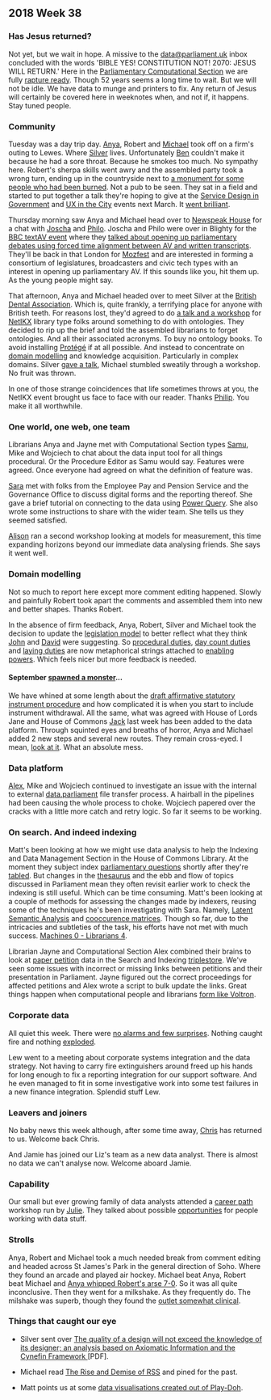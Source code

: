 ## 2018 Week 38

### Has Jesus returned?

Not yet, but we wait in hope. A missive to the [data@parliament.uk](mailto:data@parliament.uk) inbox concluded with the words 'BIBLE YES! CONSTITUTION NOT! 2070: JESUS WILL RETURN.' Here in the [Parliamentary Computational Section](https://pds.blog.parliament.uk/) we are fully [rapture ready](http://www.rr-bb.com/). Though 52 years seems a long time to wait. But we will not be idle. We have data to munge and printers to fix. Any return of Jesus will certainly be covered here in weeknotes when, and not if, it happens. Stay tuned people.

### Community

Tuesday was a day trip day. [Anya](https://twitter.com/bitten_), Robert and [Michael](https://twitter.com/fantasticlife) took off on a firm's outing to Lewes. Where [Silver](https://twitter.com/silveroliver) lives. Unfortunately [Ben](https://twitter.com/benwoodhams) couldn't make it because he had a sore throat. Because he smokes too much. No sympathy here. Robert's sherpa skills went awry and the assembled party took a wrong turn, ending up in the countryside next to [a monument for some people who had been burned](http://www.sussexmartyrs.co.uk/the-history-of-the-memorials/). Not a pub to be seen. They sat in a field and started to put together a talk they're hoping to give at the [Service Design in Government](https://govservicedesign.net/2019/) and [UX in the City](https://uxinthecity.net/2019/manchester/) events next March. It [went brilliant](https://twitter.com/fantasticlife/status/1042048747063177216).

Thursday morning saw Anya and Michael head over to [Newspeak House](https://www.nwspk.com/) for a chat with [Joscha](https://twitter.com/OpenHypervideo) and [Philo](https://twitter.com/phivk). Joscha and Philo were over in Blighty for the [BBC textAV event](https://sites.google.com/view/textav) where they [talked about opening up parliamentary debates using forced time alignment between AV and written transcripts](https://twitter.com/OpenHypervideo/status/1042739191950573568). They'll be back in that London for [Mozfest](https://mozillafestival.org/) and are interested in forming a consortium of legislatures, broadcasters and civic tech types with an interest in opening up parliamentary AV. If this sounds like you, hit them up. As the young people might say.

That afternoon, Anya and Michael headed over to meet Silver at the [British Dental Association](https://bda.org/). Which is, quite frankly, a terrifying place for anyone with British teeth. For reasons lost, they'd agreed to do [a talk and a workshop](http://www.netikx.org/content/ontologies-and-domain-modelling-fun-honest-and-friendly-introduction-20-september-2018) for [NetIKX](http://www.netikx.org/) library type folks around something to do with ontologies. They decided to rip up the brief and told the assembled librarians to forget ontologies. And all their associated acronyms. To buy no ontology books. To avoid installing [Protégé](https://protege.stanford.edu/) if at all possible. And instead to concentrate on [domain modelling](https://en.wikipedia.org/wiki/Domain-driven_design) and knowledge acquisition. Particularly in complex domains. Silver [gave a talk](https://twitter.com/NetIKX/status/1042789960686993408), Michael stumbled sweatily through a workshop. No fruit was thrown.

In one of those strange coincidences that life sometimes throws at you, the NetIKX event brought us face to face with our reader. Thanks [Philip](https://twitter.com/PhilDRoberts). You make it all worthwhile.

### One world, one web, one team

Librarians Anya and Jayne met with Computational Section types [Samu](https://twitter.com/langsamu), Mike and Wojciech to chat about the data input tool for all things procedural. Or the Procedure Editor as Samu would say. Features were agreed. Once everyone had agreed on what the definition of feature was.

[Sara](http://twitter.com/sarafreis) met with folks from the Employee Pay and Pension Service and the Governance Office to discuss digital forms and the reporting thereof. She gave a brief tutorial on connecting to the data using [Power Query](https://en.wikipedia.org/wiki/Power_Pivot#M_Formula_language). She also wrote some instructions to share with the wider team. She tells us they seemed satisfied. 

[Alison](http://twitter.com/oliala) ran a second workshop looking at models for measurement, this time expanding horizons beyond our immediate data analysing friends. She says it went well.

### Domain modelling

Not so much to report here except more comment editing happened. Slowly and painfully Robert took apart the comments and assembled them into new and better shapes. Thanks Robert.

In the absence of firm feedback, Anya, Robert, Silver and Michael took the decision to update the [legislation model](https://ukparliament.github.io/ontologies/legislation/legislation-ontology.html) to better reflect what they think [John](https://twitter.com/johnlsheridan) and [David](https://twitter.com/clerkly) were suggesting. So [procedural duties](https://ukparliament.github.io/ontologies/legislation/legislation-ontology.html#d4e248), [day count duties](https://ukparliament.github.io/ontologies/legislation/legislation-ontology.html#d4e213) and [laying duties](https://ukparliament.github.io/ontologies/legislation/legislation-ontology.html#d4e231) are now metaphorical strings attached to [enabling powers](https://ukparliament.github.io/ontologies/legislation/legislation-ontology.html#d4e526). Which feels nicer but more feedback is needed.

#### September [spawned a monster](https://www.youtube.com/watch?v=Xv8LdKp2Y-8)...

We have whined at some length about the [draft affirmative statutory instrument procedure](https://ukparliament.github.io/ontologies/procedure/sis/draft-affirmative.pdf) and how complicated it is when you start to include instrument withdrawal. All the same, what was agreed with House of Lords Jane and House of Commons [Jack](https://twitter.com/jackpdent) last week has been added to the data platform. Through squinted eyes and breaths of horror, Anya and Michael added 2 new steps and several new routes. They remain cross-eyed. I mean, [look at it](https://procedures.azurewebsites.net/Procedures/3/graph). What an absolute mess.

### Data platform

[Alex](https://twitter.com/alexedwardh), Mike and Wojciech continued to investigate an issue with the internal to external [data.parliament](http://www.data.parliament.uk/) file transfer process. A hairball in the pipelines had been causing the whole process to choke. Wojciech papered over the cracks with a little more catch and retry logic. So far it seems to be working.

### On search. And indeed indexing

Matt's been looking at how we might use data analysis to help the Indexing and Data Management Section in the House of Commons Library. At the moment they subject index [parliamentary questions](https://ukparliament.github.io/ontologies/question-and-answer/question-and-answer-ontology.html#d4e625) shortly after they're [tabled](https://ukparliament.github.io/ontologies/tabling/tabling-ontology.html). But changes in the [thesaurus](http://www.data.parliament.uk/dataset/thesauri) and the ebb and flow of topics discussed in Parliament mean they often revisit earlier work to check the indexing is still useful. Which can be time consuming. Matt's been looking at a couple of methods for assessing the changes made by indexers, reusing some of the techniques he's been investigating with Sara. Namely, [Latent Semantic Analysis](https://en.wikipedia.org/wiki/Latent_semantic_analysis) and [cooccurence matrices](https://en.wikipedia.org/wiki/Co-occurrence_matrix). Though so far, due to the intricacies and subtleties of the task, his efforts have not met with much success. [Machines 0 - Librarians 4](https://en.wikipedia.org/wiki/London_0_Hull_4).

Librarian Jayne and Computational Section Alex combined their brains to look at [paper petition](https://www.parliament.uk/get-involved/sign-a-petition/paper-petitions/) data in the Search and Indexing [triplestore](https://en.wikipedia.org/wiki/Triplestore). We've seen some issues with incorrect or missing links between petitions and their presentation in Parliament. Jayne figured out the correct proceedings for affected petitions and Alex wrote a script to bulk update the links. Great things happen when computational people and librarians [form like Voltron](https://www.youtube.com/watch?v=2kkJDHRYxWM).

### Corporate data

All quiet this week. There were [no alarms and few surprises](https://www.youtube.com/watch?v=u5CVsCnxyXg). Nothing caught fire and nothing [exploded](https://www.reddit.com/r/CatastrophicFailure/comments/3z7vj7/the_result_of_a_boiler_explosion_on_a_steam/). 

Lew went to a meeting about corporate systems integration and the data strategy. Not having to carry fire extinguishers around freed up his hands for long enough to fix a reporting integration for our support software. And he even managed to fit in some investigative work into some test failures in a new finance integration. Splendid stuff Lew.

### Leavers and joiners

No baby news this week although, after some time away, [Chris](https://twitter.com/chrisalcockdev) has returned to us. Welcome back Chris.

And Jamie has joined our Liz's team as a new data analyst. There is almost no data we can't analyse now. Welcome aboard Jamie.

### Capability

Our small but ever growing family of data analysts attended a [career path](https://www.youtube.com/watch?v=8JM8C49pf40) workshop run by [Julie](https://twitter.com/julietouring). They talked about possible [opportunities](https://www.youtube.com/watch?v=di60NYGu03Y) for people working with data stuff.

### Strolls

Anya, Robert and Michael took a much needed break from comment editing and headed across St James's Park in the general direction of Soho. Where they found an arcade and played air hockey. Michael beat Anya, Robert beat Michael and [Anya whipped Robert's arse 7-0](https://twitter.com/fantasticlife/status/1042448972483186688). So it was all quite inconclusive. Then they went for a milkshake. As they frequently do. The milshake was superb, though they found the [outlet somewhat clinical](http://snowflakegelato.co.uk/boutique-page/soho/).

### Things that caught our eye

* Silver sent over [The quality of a design will not exceed the knowledge of its designer;
an analysis based on Axiomatic Information and the Cynefin Framework ](https://ac.els-cdn.com/S2212827115007994/1-s2.0-S2212827115007994-main.pdf) [PDF].

* Michael read [The Rise and Demise of RSS](https://twobithistory.org/2018/09/16/the-rise-and-demise-of-rss.html) and pined for the past.

* Matt points us at some [data visualisations created out of Play-Doh](https://www.amycesal.com/day-doh-viz-all/).
